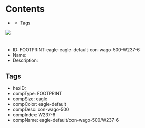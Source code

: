 



Contents
========

* [](#)
	* [Tags](#tags)
  
![][im]
# 

- ID: FOOTPRINT-eagle-eagle-default-con-wago-500-W237-6
- Name: 
- Description: 

## Tags

- hexID: 
- oompType: FOOTPRINT
- oompSize: eagle
- oompColor: eagle-default
- oompDesc: con-wago-500
- oompIndex: W237-6
- oompName: eagle-default/con-wago-500/W237-6



[im]: image.png
